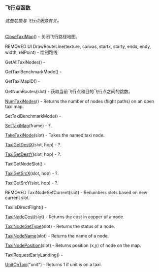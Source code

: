 ### 飞行点函数

###### 这些功能与飞行点服务有关。

[CloseTaxiMap](https://wow.gamepedia.com/API_CloseTaxiMap)\(\) - 关闭飞行路径地图。

REMOVED UI DrawRouteLine\(texture, canvas, startx, starty, endx, endy, width, relPoint\) - 绘制路线

GetAllTaxiNodes\(\) -

GetTaxiBenchmarkMode\(\) -

GetTaxiMapID\(\) -

GetNumRoutes\(slot\) - 获取当前飞行点和目的飞行点之间的跳数。

[NumTaxiNodes](https://wow.gamepedia.com/API_NumTaxiNodes)\(\) - Returns the number of nodes \(flight paths\) on an open taxi map.

SetTaxiBenchmarkMode\(\) -

[SetTaxiMap](https://wow.gamepedia.com/API_SetTaxiMap)\(frame\) - ?.

[TakeTaxiNode](https://wow.gamepedia.com/API_TakeTaxiNode)\(slot\) - Takes the named taxi node.

[TaxiGetDestX](https://wow.gamepedia.com/API_TaxiGetDestX)\(slot, hop\) - ?.

[TaxiGetDestY](https://wow.gamepedia.com/API_TaxiGetDestY)\(slot, hop\) - ?.

TaxiGetNodeSlot\(\) -

[TaxiGetSrcX](https://wow.gamepedia.com/API_TaxiGetSrcX)\(slot, hop\) - ?.

[TaxiGetSrcY](https://wow.gamepedia.com/API_TaxiGetSrcY)\(slot, hop\) - ?.

REMOVED TaxiNodeSetCurrent\(slot\) - Renumbers slots based on new current slot.

TaxiIsDirectFlight\(\) -

[TaxiNodeCost](https://wow.gamepedia.com/API_TaxiNodeCost)\(slot\) - Returns the cost in copper of a node.

[TaxiNodeGetType](https://wow.gamepedia.com/API_TaxiNodeGetType)\(slot\) - Returns the status of a node.

[TaxiNodeName](https://wow.gamepedia.com/API_TaxiNodeName)\(slot\) - Returns the name of a node.

[TaxiNodePosition](https://wow.gamepedia.com/API_TaxiNodePosition)\(slot\) - Returns position \(x,y\) of node on the map.

TaxiRequestEarlyLanding\(\) -

[UnitOnTaxi](https://wow.gamepedia.com/API_UnitOnTaxi)\("unit"\) - Returns 1 if unit is on a taxi.

  


